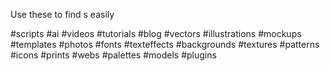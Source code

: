 Use these to find s easily

#scripts #ai #videos #tutorials #blog #vectors #illustrations #mockups #templates #photos #fonts #texteffects #backgrounds #textures #patterns #icons #prints #webs #palettes #models #plugins 